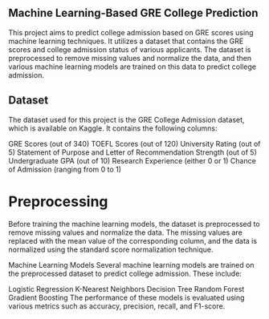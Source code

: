 ## Machine Learning-Based GRE College Prediction
This project aims to predict college admission based on GRE scores using machine learning techniques. It utilizes a dataset that contains the GRE scores and college admission status of various applicants. The dataset is preprocessed to remove missing values and normalize the data, and then various machine learning models are trained on this data to predict college admission.

## Dataset
The dataset used for this project is the GRE College Admission dataset, which is available on Kaggle. It contains the following columns:

GRE Scores (out of 340)
TOEFL Scores (out of 120)
University Rating (out of 5)
Statement of Purpose and Letter of Recommendation Strength (out of 5)
Undergraduate GPA (out of 10)
Research Experience (either 0 or 1)
Chance of Admission (ranging from 0 to 1)

# Preprocessing
Before training the machine learning models, the dataset is preprocessed to remove missing values and normalize the data. The missing values are replaced with the mean value of the corresponding column, and the data is normalized using the standard score normalization technique.

Machine Learning Models
Several machine learning models are trained on the preprocessed dataset to predict college admission. These include:

Logistic Regression
K-Nearest Neighbors
Decision Tree
Random Forest
Gradient Boosting
The performance of these models is evaluated using various metrics such as accuracy, precision, recall, and F1-score.

